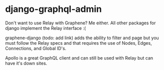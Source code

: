 # django-graphql-admin

Don't want to use Relay with Graphene? Me either. All other packages for django implement the Relay interface :( 

graphene-django (todo: add link) adds the ability to filter and page but you must follow the Relay specs and that requires the use of Nodes, Edges, Connections, and Global ID's.

Apollo is a great GraphQL client and can still be used with Relay but can have it's down sites.
